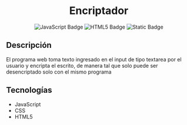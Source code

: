 <h1 align="center"> Encriptador </h1>
<p align="center">
  <img alt="JavaScript Badge" src="https://img.shields.io/badge/JavaScript-JS-Yellow?style=plastic">
  <img alt="HTML5 Badge" src="https://img.shields.io/badge/html5-HTML5-Orange?style=plastic">
  <img alt="Static Badge" src="https://img.shields.io/badge/Cascading%20Style%20Sheets-CSS-green?style=plastic">
</p>

<h2>Descripción</h2>
<p>El programa web toma texto ingresado en el input de tipo textarea por el usuario y encripta el escrito, de manera tal que solo puede ser desencriptado solo con el mismo programa</p>

<h2>Tecnologías</h2>
<ul>
  <li>JavaScript</li>
  <li>CSS</li>
  <li>HTML5</li>
</ul>
